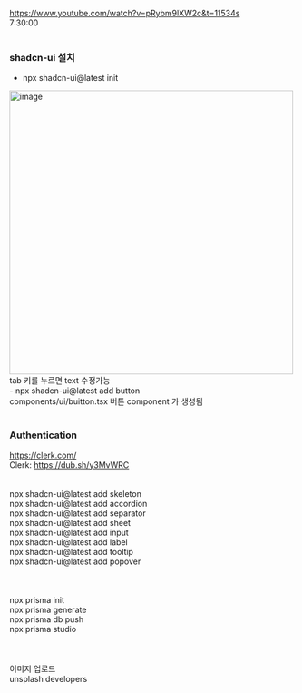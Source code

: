 https://www.youtube.com/watch?v=pRybm9lXW2c&t=11534s
<br />
7:30:00
<br />
<br />
### shadcn-ui 설치
- npx shadcn-ui@latest init
<img width="500" alt="image" src="https://github.com/julboy2/next14_trello_tutorial/assets/6093105/07866172-ae0a-4748-90ba-971fe88e520a">
<br />
tab 키를 누르면 text 수정가능
<br />
- npx shadcn-ui@latest add button
<br />
components/ui/buitton.tsx 버튼 component 가 생성됨
<br />
<br />

###  Authentication 
https://clerk.com/
<br />
Clerk: https://dub.sh/y3MvWRC
<br />
<br />
<br />
npx shadcn-ui@latest add skeleton
<br />
npx shadcn-ui@latest add accordion
<br />
npx shadcn-ui@latest add separator
<br />
npx shadcn-ui@latest add sheet
<br />
npx shadcn-ui@latest add input
<br />
npx shadcn-ui@latest add label
<br />
npx shadcn-ui@latest add tooltip
<br />
npx shadcn-ui@latest add popover
<br />
<br />
<br />
<br />
npx prisma init
<br />
npx prisma generate
<br />
npx prisma db push
<br />
npx prisma studio
<br /><br />
<br /><br />
이미지 업로드<br />
unsplash developers
<br />
